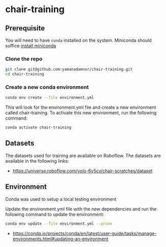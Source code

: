 # chair-training

## Prerequisite
You will need to have `conda` installed on the system. Miniconda should suffice
[install miniconda](https://docs.conda.io/en/latest/miniconda.html)

### Clone the repo
```bash
git clone git@github.com:yamanadamnor/chair-training.git
cd chair-training
```
### Create a new conda environment
```bash
conda env create --file environment.yml
``` 
This will look for the environment.yml file and create a new environment called chair-training. To activate this new environment, run the following command:
```bash
conda activate chair-training
```

## Datasets
The datasets used for training are available on Roboflow. The datasets are available in the following links:
- https://universe.roboflow.com/yolo-6y5cv/chair-scratches/dataset

## Environment
Conda was used to setup a local testing environment

Update the environment.yml file with the new dependencies and run the following command to update the environment:
```bash
conda env update --file environment.yml --prune
```

- https://conda.io/projects/conda/en/latest/user-guide/tasks/manage-environments.html#updating-an-environment
